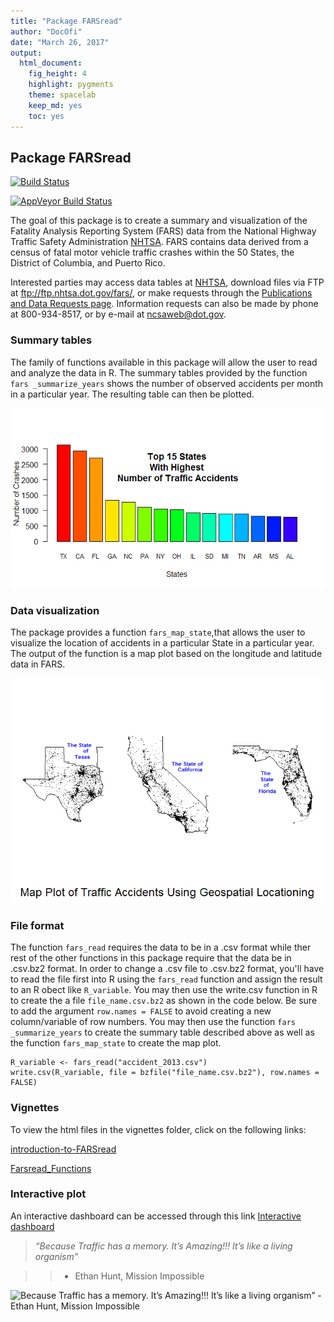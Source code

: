 ```yaml
---
title: "Package FARSread"
author: "DocOfi"
date: "March 26, 2017"
output: 
  html_document: 
    fig_height: 4
    highlight: pygments
    theme: spacelab
    keep_md: yes
    toc: yes
---
```



## Package FARSread

[![Build Status](https://travis-ci.org/DocOfi/FARSread-Package.svg?branch=master)](https://travis-ci.org/DocOfi/FARSread-Package)

[![AppVeyor Build Status](https://ci.appveyor.com/api/projects/status/github/DocOfi/FARSread-Package?branch=master&svg=true)](https://ci.appveyor.com/project/DocOfi/FARSread-Package)

The goal of this package is to create a summary and visualization of the Fatality Analysis Reporting System (FARS) data from the National Highway Traffic Safety Administration [NHTSA](www-fars.nhtsa.dot.gov/Main/index.aspx). FARS contains data derived from a census of fatal motor vehicle traffic crashes within the 50 States, the District of Columbia, and Puerto Rico. 

Interested parties may access data tables at [NHTSA](www-fars.nhtsa.dot.gov/Main/index.aspx), download files via FTP at ftp://ftp.nhtsa.dot.gov/fars/, or make requests through the [Publications and Data Requests page](www-nrd.nhtsa.dot.gov/Cats/Index.aspx). Information requests can also be made by phone at 800-934-8517, or by e-mail at ncsaweb@dot.gov. 

### Summary tables

The family of functions available in this package will allow the user to read and analyze the data in R. The summary tables provided by the function `fars _summarize_years` shows the number of observed accidents per month in a particular year. The resulting table can then be plotted.


![](mostAcc.png)


### Data visualization

The package provides a function `fars_map_state`,that allows the user to visualize the location of accidents in a particular State in a particular year.  The output of the function is a map plot based on the longitude and latitude data in FARS.


![](mostAccStates.png)


### File format

The function `fars_read` requires the data to be in a .csv format while ther rest of the other functions in this package require that the data be in .csv.bz2 format. In order to change a .csv file to .csv.bz2 format, you'll have to read the file first into R using the `fars_read` function and assign the result to an R obect like `R_variable`. You may then use the write.csv function in R to create the a file `file_name.csv.bz2` as shown in the code below. Be sure to add the argument `row.names = FALSE` to avoid creating a new column/variable of row numbers. You may then use the function `fars _summarize_years` to create the summary table described above as well as the function `fars_map_state` to create the map plot.

```
R_variable <- fars_read("accident_2013.csv")
write.csv(R_variable, file = bzfile("file_name.csv.bz2"), row.names = FALSE)

```
### Vignettes

To view the html files in the vignettes folder, click on the following links:

[introduction-to-FARSread](https://htmlpreview.github.io/?https://github.com/DocOfi/FARSread-Package/blob/master/vignettes/introduction-to-readfars.html)       


[Farsread_Functions](https://htmlpreview.github.io/?https://github.com/DocOfi/FARSread-Package/blob/master/vignettes/functions-readfars.html)

### Interactive plot

An interactive dashboard can be accessed through this link [Interactive dashboard](http://rpubs.com/DocOfi/350099)

> *“Because Traffic has a memory. It’s Amazing!!! It’s like a living organism”* 

> >  - Ethan Hunt, Mission Impossible

<img src="https://static.businessinsider.com/image/551eafdeeab8eaee7ca43755/image.jpg" alt="Because Traffic has a memory. It’s Amazing!!! It’s like a living organism” - Ethan Hunt, Mission Impossible" style="width:300px;height:250px;">


